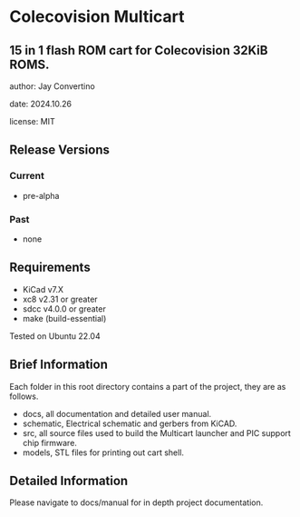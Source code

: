# Colecovision Multicart
## 15 in 1 flash ROM cart for Colecovision 32KiB ROMS.

author: Jay Convertino  

date: 2024.10.26

license: MIT

## Release Versions
### Current
  - pre-alpha

### Past
  - none
  
## Requirements
  - KiCad v7.X
  - xc8 v2.31 or greater
  - sdcc v4.0.0 or greater
  - make (build-essential)

  Tested on Ubuntu 22.04

## Brief Information
  Each folder in this root directory contains a part of the project, they are as follows.
  - docs, all documentation and detailed user manual.
  - schematic, Electrical schematic and gerbers from KiCAD.
  - src, all source files used to build the Multicart launcher and PIC support chip firmware.
  - models, STL files for printing out cart shell.

## Detailed Information
  Please navigate to docs/manual for in depth project documentation.
